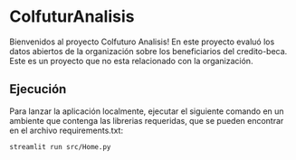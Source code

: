 # ColfuturAnalisis

Bienvenidos al proyecto Colfuturo Analisis! En este proyecto evaluó los datos abiertos de la organización sobre los beneficiarios del credito-beca. Este es un proyecto que no esta relacionado con la organización.


## Ejecución

Para lanzar la aplicación localmente, ejecutar el siguiente comando en un ambiente que contenga las librerias requeridas, que se pueden encontrar en el archivo requirements.txt:

```
streamlit run src/Home.py
```